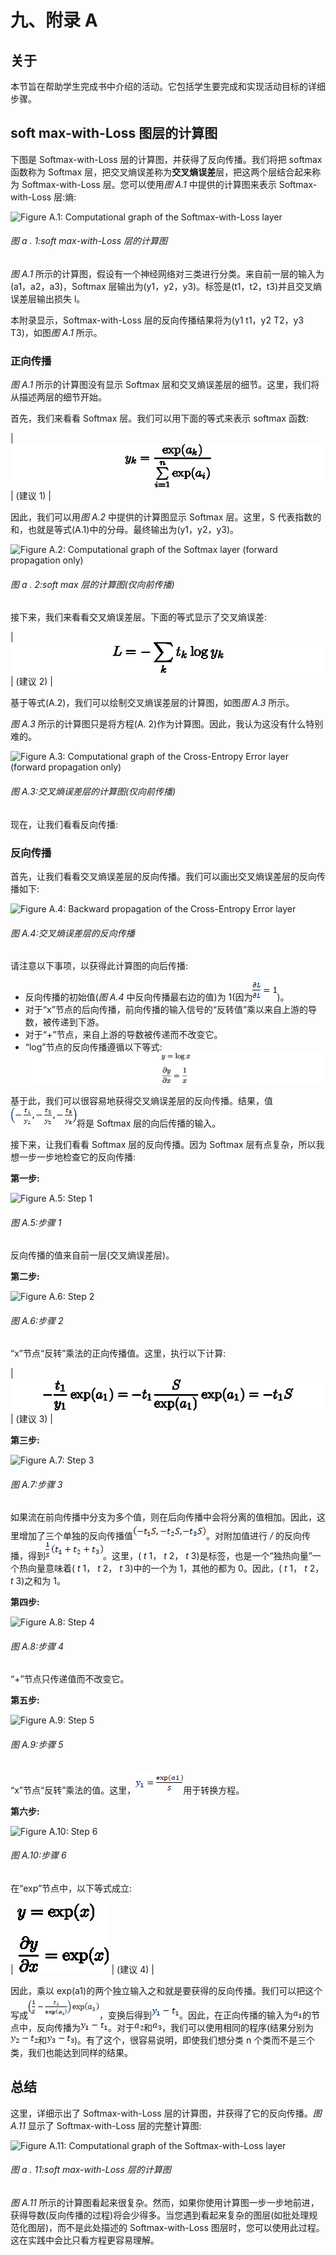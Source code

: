 

# 九、附录 A

## 关于

本节旨在帮助学生完成书中介绍的活动。它包括学生要完成和实现活动目标的详细步骤。

## soft max-with-Loss 图层的计算图

下图是 Softmax-with-Loss 层的计算图，并获得了反向传播。我们将把 softmax 函数称为 Softmax 层，把交叉熵误差称为**交叉熵误差**层，把这两个层结合起来称为 Softmax-with-Loss 层。您可以使用*图 A.1* 中提供的计算图来表示 Softmax-with-Loss 层:熵:

![Figure A.1: Computational graph of the Softmax-with-Loss layer
](img/Figure_A.1.jpg)

###### 图 a . 1:soft max-with-Loss 层的计算图

*图 A.1* 所示的计算图，假设有一个神经网络对三类进行分类。来自前一层的输入为(a1，a2，a3)，Softmax 层输出为(y1，y2，y3)。标签是(t1，t2，t3)并且交叉熵误差层输出损失 l。

本附录显示，Softmax-with-Loss 层的反向传播结果将为(y1 t1，y2 T2，y3 T3)，如图*图 A.1* 所示。

### 正向传播

*图 A.1* 所示的计算图没有显示 Softmax 层和交叉熵误差层的细节。这里，我们将从描述两层的细节开始。

首先，我们来看看 Softmax 层。我们可以用下面的等式来表示 softmax 函数:

| ![95](img/Figure_A.1a.png) | (建议 1) |

因此，我们可以用*图 A.2* 中提供的计算图显示 Softmax 层。这里，S 代表指数的和，也就是等式(A.1)中的分母。最终输出为(y1，y2，y3)。

![Figure A.2: Computational graph of the Softmax layer (forward propagation only)
](img/Figure_A.2.jpg)

###### 图 a . 2:soft max 层的计算图(仅向前传播)

接下来，我们来看看交叉熵误差层。下面的等式显示了交叉熵误差:

| ![97](img/Figure_A.2a.png) | (建议 2) |

基于等式(A.2)，我们可以绘制交叉熵误差层的计算图，如图*图 A.3* 所示。

*图 A.3* 所示的计算图只是将方程(A. 2)作为计算图。因此，我认为这没有什么特别难的。

![Figure A.3: Computational graph of the Cross-Entropy Error layer (forward propagation only)
](img/Figure_A.3.jpg)

###### 图 A.3:交叉熵误差层的计算图(仅向前传播)

现在，让我们看看反向传播:

### 反向传播

首先，让我们看看交叉熵误差层的反向传播。我们可以画出交叉熵误差层的反向传播如下:

![Figure A.4: Backward propagation of the Cross-Entropy Error layer
](img/Figure_A.4.jpg)

###### 图 A.4:交叉熵误差层的反向传播

请注意以下事项，以获得此计算图的向后传播:

*   反向传播的初始值(*图 A.4* 中反向传播最右边的值)为 1(因为![98](img/Figure_A.4a.png))。
*   对于“x”节点的后向传播，前向传播的输入信号的“反转值”乘以来自上游的导数，被传递到下游。
*   对于“+”节点，来自上游的导数被传递而不改变它。
*   “log”节点的反向传播遵循以下等式:![99](img/Figure_A.4b.jpg)

基于此，我们可以很容易地获得交叉熵误差层的反向传播。结果，值![100](img/Figure_A.4d.png)将是 Softmax 层的向后传播的输入。

接下来，让我们看看 Softmax 层的反向传播。因为 Softmax 层有点复杂，所以我想一步一步地检查它的反向传播:

**第一步:**

![Figure A.5: Step 1
](img/Figure_A.5.jpg)

###### 图 A.5:步骤 1

反向传播的值来自前一层(交叉熵误差层)。

**第二步:**

![Figure A.6: Step 2
](img/Figure_A.6.jpg)

###### 图 A.6:步骤 2

“x”节点“反转”乘法的正向传播值。这里，执行以下计算:

| ![101](img/Figure_A.6a.png) | (建议 3) |

**第三步:**

![Figure A.7: Step 3
](img/Figure_A.7.jpg)

###### 图 A.7:步骤 3

如果流在前向传播中分支为多个值，则在后向传播中会将分离的值相加。因此，这里增加了三个单独的反向传播值![102](img/Figure_A.7a.png)。对附加值进行 */* 的反向传播，得到![103](img/Figure_A.7b.png)。这里，( *t* 1， *t* 2， *t* 3)是标签，也是一个“独热向量”一个热向量意味着( *t* 1， *t* 2， *t* 3)中的一个为 1，其他的都为 0。因此，( *t* 1， *t* 2， *t* 3)之和为 1。

**第四步:**

![Figure A.8: Step 4
](img/Figure_A.8.jpg)

###### 图 A.8:步骤 4

“+”节点只传递值而不改变它。

**第五步:**

![Figure A.9: Step 5
](img/Figure_A.9.jpg)

###### 图 A.9:步骤 5

“x”节点“反转”乘法的值。这里，![104](img/Figure_A.9a.png)用于转换方程。

**第六步:**

![Figure A.10: Step 6
](img/Figure_A.10.jpg)

###### 图 A.10:步骤 6

在“exp”节点中，以下等式成立:

| ![105](img/Figure_A.10a.png) | (建议 4) |

因此，乘以 exp(a1)的两个独立输入之和就是要获得的反向传播。我们可以把这个写成![106](img/Figure_A.10c.png)，变换后得到![107](img/Figure_A.10d.png)。因此，在正向传播的输入为![108](img/Figure_A.10e.png)的节点中，反向传播为![109](img/Figure_A.10f.png)。对于![110](img/Figure_A.10g.png)和![111](img/Figure_A.10h.png)，我们可以使用相同的程序(结果分别为![112](img/Figure_A.10i.png)和![113](img/Figure_A.10j.png))。有了这个，很容易说明，即使我们想分类 n 个类而不是三个类，我们也能达到同样的结果。

## 总结

这里，详细示出了 Softmax-with-Loss 层的计算图，并获得了它的反向传播。*图 A.11* 显示了 Softmax-with-Loss 层的完整计算图:

![Figure A.11: Computational graph of the Softmax-with-Loss layer
](img/Figure_A.11.jpg)

###### 图 a . 11:soft max-with-Loss 层的计算图

*图 A.11* 所示的计算图看起来很复杂。然而，如果你使用计算图一步一步地前进，获得导数(反向传播的过程)将会少得多。当您遇到看起来复杂的图层(如批处理规范化图层)，而不是此处描述的 Softmax-with-Loss 图层时，您可以使用此过程。这在实践中会比只看方程更容易理解。